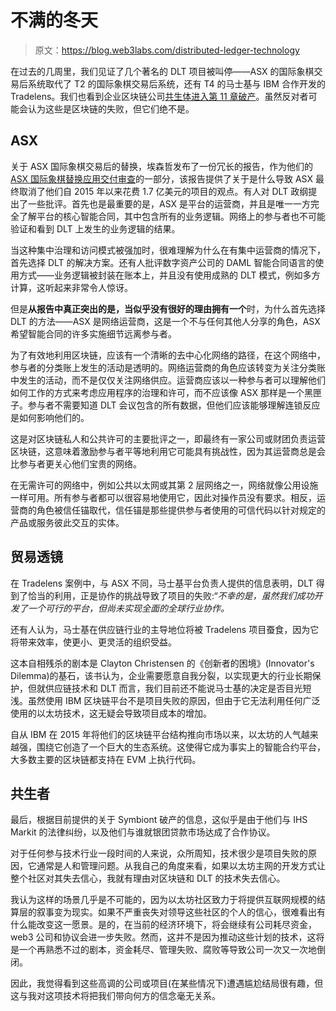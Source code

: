 # 不满的冬天

> 原文：<https://blog.web3labs.com/distributed-ledger-technology>

在过去的几周里，我们见证了几个著名的 DLT 项目被叫停——ASX 的国际象棋交易后系统取代了 T2 的国际象棋交易后系统，还有 T4 的马士基与 IBM 合作开发的 Tradelens。我们也看到企业区块链公司[共生体进入第 11 章破产](https://www.ledgerinsights.com/symbiont-ch11-bankruptcy-enterprise-blockchain/)。虽然反对者可能会认为这些是区块链的失败，但它们绝不是。

## ASX

关于 ASX 国际象棋交易后的替换，埃森哲发布了一份冗长的报告，作为他们的 [ASX 国际象棋替换应用交付审查](https://www2.asx.com.au/content/dam/asx/markets/clearing-and-settlement-services/asx-chess-replacement-application-delivery-review-2022.pdf)的一部分，该报告提供了关于是什么导致 ASX 最终取消了他们自 2015 年以来花费 1.7 亿美元的项目的观点。有人对 DLT 政纲提出了一些批评。首先也是最重要的是，ASX 是平台的运营商，并且是唯一一方完全了解平台的核心智能合同，其中包含所有的业务逻辑。网络上的参与者也不可能验证和看到 DLT 上发生的业务逻辑的结果。

当这种集中治理和访问模式被强加时，很难理解为什么在有集中运营商的情况下，首先选择 DLT 的解决方案。还有人批评数字资产公司的 DAML 智能合同语言的使用方式——业务逻辑被封装在账本上，并且没有使用成熟的 DLT 模式，例如多方计算，这听起来非常令人惊讶。

但是**从报告中真正突出的是，当似乎没有很好的理由拥有一个**时，为什么首先选择 DLT 的方法——ASX 是网络运营商，这是一个不与任何其他人分享的角色，ASX 希望智能合同的许多实施细节远离参与者。

为了有效地利用区块链，应该有一个清晰的去中心化网络的路径，在这个网络中，参与者的分类账上发生的活动是透明的。网络运营商的角色应该转变为关注分类账中发生的活动，而不是仅仅关注网络供应。运营商应该以一种参与者可以理解他们如何工作的方式来考虑应用程序的治理和许可，而不应该像 ASX 那样是一个黑匣子。参与者不需要知道 DLT 会议包含的所有数据，但他们应该能够理解连锁反应是如何影响他们的。

这是对区块链私人和公共许可的主要批评之一，即最终有一家公司或财团负责运营区块链，这意味着激励参与者平等地利用它可能具有挑战性，因为其运营商总是会比参与者更关心他们宝贵的网络。

在无需许可的网络中，例如公共以太网或其第 2 层网络之一，网络就像公用设施一样可用。所有参与者都可以很容易地使用它，因此对操作员没有要求。相反，运营商的角色被信任锚取代，信任锚是那些提供参与者使用的可信代码以针对规定的产品或服务彼此交互的实体。

## 贸易透镜

在 Tradelens 案例中，与 ASX 不同，马士基平台负责人提供的信息表明，DLT 得到了恰当的利用，正是协作的挑战导致了项目的失败:“*不幸的是，虽然我们成功开发了一个可行的平台，但尚未实现全面的全球行业协作。*

还有人认为，马士基在供应链行业的主导地位将被 Tradelens 项目蚕食，因为它将带来效率，使更小、更灵活的组织受益。

这本自相残杀的剧本是 Clayton Christensen 的《创新者的困境》(Innovator's Dilemma)的基石，该书认为，企业需要愿意自我分裂，以实现更大的行业长期保护，但就供应链技术和 DLT 而言，我们目前还不能说马士基的决定是否目光短浅。虽然使用 IBM 区块链平台不是项目失败的原因，但由于它无法利用任何广泛使用的以太坊技术，这无疑会导致项目成本的增加。

自从 IBM 在 2015 年将他们的区块链平台结构推向市场以来，以太坊的人气越来越强，围绕它创造了一个巨大的生态系统。这使得它成为事实上的智能合约平台，大多数主要的区块链都支持在 EVM 上执行代码。

## 共生者

最后，根据目前提供的关于 Symbiont 破产的信息，这似乎是由于他们与 IHS Markit 的法律纠纷，以及他们与谁就银团贷款市场达成了合作协议。

对于任何参与技术行业一段时间的人来说，众所周知，技术很少是项目失败的原因，它通常是人和管理问题。从我自己的角度来看，如果以太坊主网的开发方式让整个社区对其失去信心，我就有理由对区块链和 DLT 的技术失去信心。

我认为这样的场景几乎是不可能的，因为以太坊社区致力于将提供互联网规模的结算层的叙事变为现实。如果不严重丧失对领导这些社区的个人的信心，很难看出有什么能改变这一愿景。是的，在当前的经济环境下，将会继续有公司耗尽资金，web3 公司和协议会进一步失败。然而，这并不是因为推动这些计划的技术，这将是一个再熟悉不过的剧本，资金耗尽、管理失败、腐败等导致公司一次又一次地倒闭。

因此，我觉得看到这些高调的公司或项目(在某些情况下)遭遇尴尬结局很有趣，但这与我对这项技术将把我们带向何方的信念毫无关系。